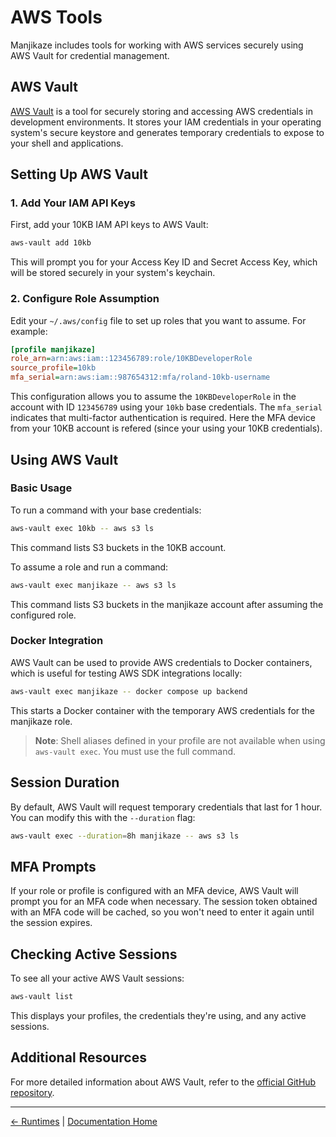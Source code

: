 # AWS Tools

Manjikaze includes tools for working with AWS services securely using AWS Vault for credential management.

## AWS Vault

[AWS Vault](https://github.com/99designs/aws-vault) is a tool for securely storing and accessing AWS credentials in development environments. It stores your IAM credentials in your operating system's secure keystore and generates temporary credentials to expose to your shell and applications.

## Setting Up AWS Vault

### 1. Add Your IAM API Keys

First, add your 10KB IAM API keys to AWS Vault:

```bash
aws-vault add 10kb
```

This will prompt you for your Access Key ID and Secret Access Key, which will be stored securely in your system's keychain.

### 2. Configure Role Assumption

Edit your `~/.aws/config` file to set up roles that you want to assume. For example:

```ini
[profile manjikaze]
role_arn=arn:aws:iam::123456789:role/10KBDeveloperRole
source_profile=10kb
mfa_serial=arn:aws:iam::987654312:mfa/roland-10kb-username
```

This configuration allows you to assume the `10KBDeveloperRole` in the account with ID `123456789` using your `10kb` base credentials. The `mfa_serial` indicates that multi-factor authentication is required. Here the MFA device from your 10KB account is refered (since your using your 10KB credentials).

## Using AWS Vault

### Basic Usage

To run a command with your base credentials:

```bash
aws-vault exec 10kb -- aws s3 ls
```

This command lists S3 buckets in the 10KB account.

To assume a role and run a command:

```bash
aws-vault exec manjikaze -- aws s3 ls
```

This command lists S3 buckets in the manjikaze account after assuming the configured role.

### Docker Integration

AWS Vault can be used to provide AWS credentials to Docker containers, which is useful for testing AWS SDK integrations locally:

```bash
aws-vault exec manjikaze -- docker compose up backend
```

This starts a Docker container with the temporary AWS credentials for the manjikaze role.

> **Note**: Shell aliases defined in your profile are not available when using `aws-vault exec`. You must use the full command.

## Session Duration

By default, AWS Vault will request temporary credentials that last for 1 hour. You can modify this with the `--duration` flag:

```bash
aws-vault exec --duration=8h manjikaze -- aws s3 ls
```

## MFA Prompts

If your role or profile is configured with an MFA device, AWS Vault will prompt you for an MFA code when necessary. The session token obtained with an MFA code will be cached, so you won't need to enter it again until the session expires.

## Checking Active Sessions

To see all your active AWS Vault sessions:

```bash
aws-vault list
```

This displays your profiles, the credentials they're using, and any active sessions.

## Additional Resources

For more detailed information about AWS Vault, refer to the [official GitHub repository](https://github.com/99designs/aws-vault).

---

[← Runtimes](mise-runtime-manager.md) | [Documentation Home](../README.md)
